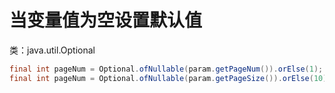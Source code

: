 # 当变量值为空设置默认值

类：java.util.Optional

```java
final int pageNum = Optional.ofNullable(param.getPageNum()).orElse(1);
final int pageNum = Optional.ofNullable(param.getPageSize()).orElse(10);
```

